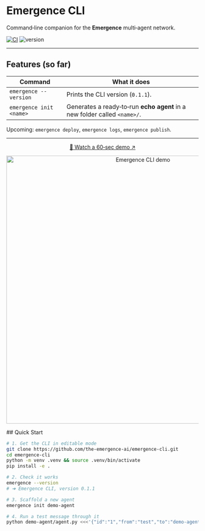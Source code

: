 # Emergence CLI

Command‑line companion for the **Emergence** multi‑agent network.

[![CI](https://github.com/the-emergence-ai/emergence-cli/actions/workflows/ci.yml/badge.svg)](https://github.com/the-emergence-ai/emergence-cli/actions)
![version](https://img.shields.io/badge/cli-v0.1.1-blue)

---

## Features (so far)

| Command                  | What it does                                                                           |
|--------------------------|----------------------------------------------------------------------------------------|
| `emergence --version`    | Prints the CLI version (`0.1.1`).                                                      |
| `emergence init <name>`  | Generates a ready‑to‑run **echo agent** in a new folder called `<name>/`.             |

Upcoming: `emergence deploy`, `emergence logs`, `emergence publish`.

---
<p align="center"> <a href="https://imgur.com/OfnRPAR"> 🎥 Watch a 60‑sec demo ↗ </a> </p> <p align="center"> <img src="https://i.imgur.com/OfnRPAR.gif" alt="Emergence CLI demo" width="700"/> </p>
## Quick Start

```bash
# 1. Get the CLI in editable mode
git clone https://github.com/the-emergence-ai/emergence-cli.git
cd emergence-cli
python -m venv .venv && source .venv/bin/activate
pip install -e .

# 2. Check it works
emergence --version
# ➜ Emergence CLI, version 0.1.1

# 3. Scaffold a new agent
emergence init demo-agent

# 4. Run a test message through it
python demo-agent/agent.py <<<'{"id":"1","from":"test","to":"demo-agent","verb":"HELP","data":{"prompt":"ping"}}'

